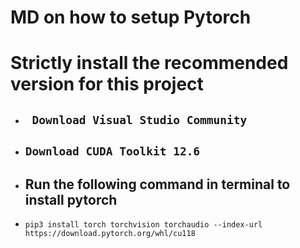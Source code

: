 # MD on how to setup Pytorch
# Strictly install the recommended version for this project
- ##  ```  Download Visual Studio Community ```

- ## ``` Download CUDA Toolkit 12.6 ```

- ## Run the following command in terminal to install pytorch
-  ` pip3 install torch torchvision torchaudio --index-url https://download.pytorch.org/whl/cu118 `

